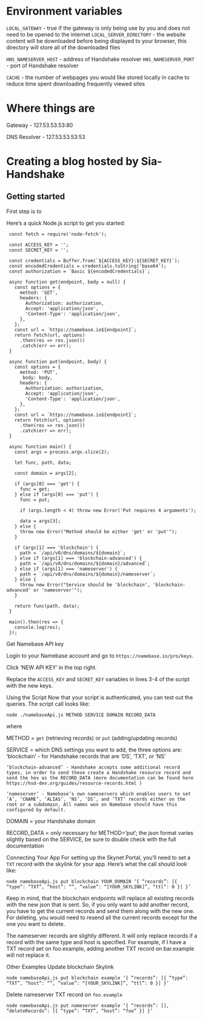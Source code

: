 # Environment variables

`LOCAL_GATEWAY` - true if the gateway is only being use by you and does not need to be opened to the internet
`LOCAL_SERVER_DIRECTORY` - the website content will be downloaded before being displayed to your browser, this directory will store all of the downloaded files

`HNS_NAMESERVER_HOST` - address of Handshake resolver
`HNS_NAMESERVER_PORT` - port of Handshake resolver

`CACHE` - the number of webpages you would like stored locally in cache to reduce time spent downloading frequently viewed sites

# Where things are

Gateway - 127.53.53.53:80

DNS Resolver - 127.53.53.53:53

# Creating a blog hosted by Sia-Handshake

## Getting started
First step is to 

Here’s a quick Node.js script to get you started:
```
 const fetch = require('node-fetch');
 
 const ACCESS_KEY = '';
 const SECRET_KEY = '';
 
 const credentials = Buffer.from(`${ACCESS_KEY}:${SECRET_KEY}`);
 const encodedCredentials = credentials.toString('base64');
 const authorization = `Basic ${encodedCredentials}`;
 
 async function get(endpoint, body = null) {
   const options = {
     method: 'GET',
     headers: {
       Authorization: authorization,
       Accept: 'application/json',
       'Content-Type': 'application/json',
     },
   };
   const url = `https://namebase.io${endpoint}`;
   return fetch(url, options)
     .then(res => res.json())
     .catch(err => err);
 }
 
 async function put(endpoint, body) {
   const options = {
     method: 'PUT',
      body: body,
     headers: {
       Authorization: authorization,
       Accept: 'application/json',
       'Content-Type': 'application/json',
     },
   };
   const url = `https://namebase.io${endpoint}`;
   return fetch(url, options)
     .then(res => res.json())
     .catch(err => err);
 }
 
 async function main() {
   const args = process.argv.slice(2);
 
   let func, path, data;
 
   const domain = args[2];
 
   if (args[0] === 'get') {
     func = get;
   } else if (args[0] === 'put') {
     func = put;
 
     if (args.length < 4) throw new Error('Put requires 4 arguments');
 
     data = args[3];
   } else {
     throw new Error("Method should be either 'get' or 'put'");
   }
 
   if (args[1] === 'blockchain') {
     path = `/api/v0/dns/domains/${domain}`;
   } else if (args[1] === 'blockchain-advanced') {
     path = `/api/v0/dns/domains/${domain}/advanced`;
   } else if (args[1] === 'nameserver') {
     path = `/api/v0/dns/domains/${domain}/nameserver`;
   } else {
     throw new Error("Service should be 'blockchain', 'blockchain-advanced' or 'nameserver'");
   }
 
   return func(path, data);
 }

 main().then(res => {
   console.log(res);
 });
```

Get Namebase API key

Login to your Namebase account and go to `https://namebase.io/pro/keys`.

Click ‘NEW API KEY’ in the top right.

Replace the `ACCESS_KEY` and `SECRET_KEY` variables in lines 3-4 of the script with the new keys.


Using the Script
Now that your script is authenticated, you can test out the queries. The script call looks like:
```
node ./namebaseApi.js METHOD SERVICE DOMAIN RECORD_DATA
```
where

METHOD = `get` (retrieving records) or `put` (adding/updating records)

SERVICE = which DNS settings you want to add, the three options are:
	‘blockchain’ - for Handshake records that are ‘DS’, ‘TXT’, or ‘NS’

	‘blockchain-advanced’ - Handshake accepts some additional record types, in order to send these create a Handshake resource record and send the hex as the RECORD_DATA (more documentation can be found here https://hsd-dev.org/guides/resource-records.html )

	‘nameserver’ - Namebase’s own nameservers which enables users to set ‘A’, ‘CNAME’, ‘ALIAS’, ‘NS’, ‘DS’, and ‘TXT’ records either on the root or a subdomain. All names won on Namebase should have this configured by default.


DOMAIN = your Handshake domain

RECORD_DATA = only necessary for METHOD=’put’; the json format varies slightly based on the SERVICE, be sure to double check with the full documentation


Connecting Your App
For setting up the Skynet Portal, you’ll need to set a `TXT` record with the skylink for your app. Here’s what the call should look like:
```
node namebaseApi.js put blockchain YOUR_DOMAIN ‘{ “records”: [{ “type”: “TXT”, “host”: “”, “value”: “[YOUR_SKYLINK]”, “ttl”: 0 }] }’
```

Keep in mind, that the blockchain endpoints will replace all existing records with the new json that is sent. So, if you only want to add another record, you have to get the current records and send them along with the new one. For deleting, you would need to resend all the current records except for the one you want to delete.

The nameserver records are slightly different. It will only replace records if a record with the same type and host is specified. For example, if I have a TXT record set on foo.example, adding another TXT record on bar.example will not replace it. 

Other Examples
Update blockchain Skylink
```
node namebaseApi.js put blockchain example ‘{ “records”: [{ “type”: “TXT”, “host”: “”, “value”: “[YOUR_SKYLINK]”, “ttl”: 0 }] }’
```

Delete nameserver TXT record on `foo.example`
```
node namebaseApi.js put nameserver example ‘{ “records”: [], “deleteRecords”: [{ “type”: “TXT”, “host”: “foo” }] }’
```
